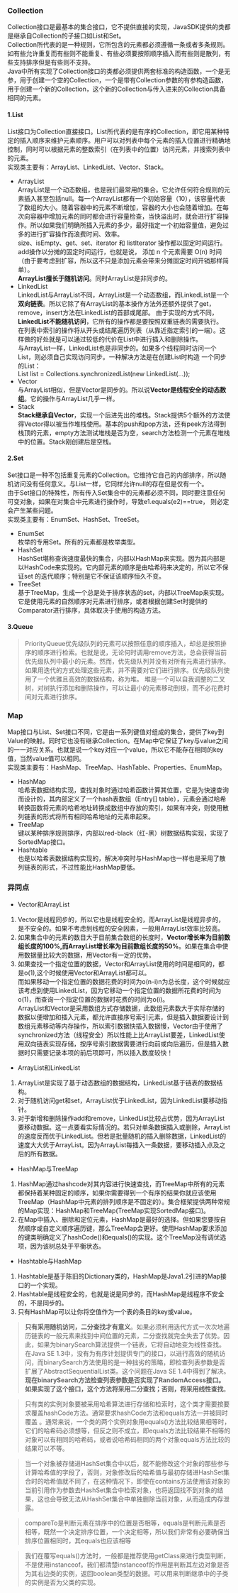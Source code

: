 ### Collection
Collection接口是最基本的集合接口，它不提供直接的实现，JavaSDK提供的类都是继承自Collection的子接口如List和Set。  
Collection所代表的是一种规则，它所包含的元素都必须遵循一条或者多条规则。如有些允许重复而有些则不能重复、有些必须要按照顺序插入而有些则是散列，有些支持排序但是有些则不支持。  
Java中所有实现了Collection接口的类都必须提供两套标准的构造函数，一个是无参，用于创建一个空的Collection，一个是带有Collection参数的有参构造函数，用于创建一个新的Collection，这个新的Collection与传入进来的Collection具备相同的元素。
#### 1.List
List接口为Collection直接接口。List所代表的是有序的Collection，即它用某种特定的插入顺序来维护元素顺序。用户可以对列表中每个元素的插入位置进行精确地控制，同时可以根据元素的整数索引（在列表中的位置）访问元素，并搜索列表中的元素。  
实现类主要有：ArrayList、LinkedList、Vector、Stack。
- ArrayList  
ArrayList是一个动态数组，也是我们最常用的集合。它允许任何符合规则的元素插入甚至包括null。每一个ArrayList都有一个初始容量（10），该容量代表了数组的大小。随着容器中的元素不断增加，容器的大小也会随着增加。在每次向容器中增加元素的同时都会进行容量检查，当快溢出时，就会进行扩容操作。所以如果我们明确所插入元素的多少，最好指定一个初始容量值，避免过多的进行扩容操作而浪费时间、效率。  
size、isEmpty、get、set、iterator 和 listIterator 操作都以固定时间运行。add操作以分摊的固定时间运行，也就是说， 添加 n 个元素需要 O(n) 时间（由于要考虑到扩容，所以这不只是添加元素会带来分摊固定时间开销那样简单）。  
**ArrayList擅长于随机访问**。同时ArrayList是非同步的。
- LinkedList  
LinkedList与ArrayList不同，ArrayList是一个动态数组，而LinkedList是一个**双向链表**。所以它除了有ArrayList的基本操作方法外还额外提供了get，remove，insert方法在LinkedList的首部或尾部。
由于实现的方式不同，**LinkedList不能随机访问**，它所有的操作都是要按照双重链表的需要执行。  
在列表中索引的操作将从开头或结尾遍历列表（从靠近指定索引的一端）。这样做的好处就是可以通过较低的代价在List中进行插入和删除操作。  
与ArrayList一样，LinkedList也是非同步的。如果多个线程同时访问一个List，则必须自己实现访问同步。一种解决方法是在创建List时构造	一个同步的List：  
List list = Collections.synchronizedList(new LinkedList(...));
- Vector   
与ArrayList相似，但是Vector是同步的。所以说**Vector是线程安全的动态数组**。它的操作与ArrayList几乎一样。
- Stack   
**Stack继承自Vector**，实现一个后进先出的堆栈。Stack提供5个额外的方法使得Vector得以被当作堆栈使用。基本的push和pop方法，还有peek方法得到栈顶的元素，empty方法测试堆栈是否为空，search方法检测一个元素在堆栈中的位置。Stack刚创建后是空栈。
#### 2.Set
Set接口是一种不包括重复元素的Collection。它维持它自己的内部排序，所以随机访问没有任何意义。与List一样，它同样允许null的存在但是仅有一个。  
 由于Set接口的特殊性，所有传入Set集合中的元素都必须不同，同时要注意任何可变对象，如果在对集合中元素进行操作时，导致e1.equals(e2)==true， 则必定会产生某些问题。  
实现类主要有：EnumSet、HashSet、TreeSet。
- EnumSet   
枚举的专用Set。所有的元素都是枚举类型。
- HashSet  
HashSet堪称查询速度最快的集合，内部以HashMap来实现。因为其内部是以HashCode来实现的。它内部元素的顺序是由哈希码来决定的，所以它不保证set 的迭代顺序；特别是它不保证该顺序恒久不变。
- TreeSet   
基于TreeMap，生成一个总是处于排序状态的set，内部以TreeMap来实现。它是使用元素的自然顺序对元素进行排序，或者根据创建Set时提供的Comparator进行排序，具体取决于使用的构造方法。
#### 3.Queue
> PriorityQueue优先级队列的元素可以按照任意的顺序插入，却总是按照排序的顺序进行检索。也就是说，无论何时调用remove方法，总会获得当前优先级队列中最小的元素。然而，优先级队列并没有对所有元素进行排序。如果用迭代的方式处理这些元素，并不需要对它们进行排序。优先级队列使用了一个优雅且高效的数据结构，称为堆。
堆是一个可以自我调整的二叉树，对树执行添加和删除操作，可以让最小的元素移动到根，而不必花费时间对元素进行排序。

### Map
Map接口与List、Set接口不同，它是由一系列键值对组成的集合，提供了key到Value的映射。同时它也没有继承Collection。在Map中它保证了key与value之间的一一对应关系。也就是说一个key对应一个value，所以它不能存在相同的key值，当然value值可以相同。  
实现类主要有：HashMap、TreeMap、HashTable、Properties、EnumMap。
- HashMap  
哈希表数据结构实现，查找对象时通过哈希函数计算其位置，它是为快速查询而设计的，其内部定义了一个hash表数组（Entry[] table），元素会通过哈希转换函数将元素的哈希地址转换成数组中存放的索引，如果有冲突，则使用散列链表的形式将所有相同哈希地址的元素串起来。
- TreeMap  
键以某种排序规则排序，内部以red-black（红-黑）树数据结构实现，实现了SortedMap接口。
- Hashtable  
 也是以哈希表数据结构实现的，解决冲突时与HashMap也一样也是采用了散列链表的形式，不过性能比HashMap要低。
 
### 异同点
- Vector和ArrayList
1. Vector是线程同步的，所以它也是线程安全的，而ArrayList是线程异步的，是不安全的。如果不考虑到线程的安全因素，一般用ArrayList效率比较高。
2. 如果集合中的元素的数目大于目前集合数组的长度时，**Vector增长率为目前数组长度的100%,而ArrayList增长率为目前数组长度的50%**。如果在集合中使用数据量比较大的数据，用Vector有一定的优势。
3. 如果查找一个指定位置的数据，Vector和ArrayList使用的时间是相同的，都是o(1),这个时候使用Vector和ArrayList都可以。  
而如果移动一个指定位置的数据花费的时间为o(n-i)n为总长度，这个时候就应该考虑到使用LinkedList，因为它移动一个指定位置的数据所花费的时间为o(1)，而查询一个指定位置的数据时花费的时间为o(i)。  
ArrayList和Vector是采用数组方式存储数据，此数组元素数大于实际存储的数据以便增加和插入元素，都允许直接序号索引元素，但是插入数据要设计到数组元素移动等内存操作，所以索引数据快插入数据慢，Vector由于使用了synchronized方法（线程安全）所以性能上比ArrayList要差，LinkedList使用双向链表实现存储，按序号索引数据需要进行向前或向后遍历，但是插入数据时只需要记录本项的前后项即可，所以插入数度较快！
- ArrayList和LinkedList 
1. ArrayList是实现了基于动态数组的数据结构，LinkedList基于链表的数据结构。
2. 对于随机访问get和set，ArrayList优于LinkedList，因为LinkedList要移动指针。
3. 对于新增和删除操作add和remove，LinkedList比较占优势，因为ArrayList要移动数据。这一点要看实际情况的。若只对单条数据插入或删除，ArrayList的速度反而优于LinkedList。但若是批量随机的插入删除数据，LinkedList的速度大大优于ArrayList。因为ArrayList每插入一条数据，要移动插入点及之后的所有数据。
- HashMap与TreeMap 
1. HashMap通过hashcode对其内容进行快速查找，而TreeMap中所有的元素都保持着某种固定的顺序，如果你需要得到一个有序的结果你就应该使用TreeMap（HashMap中元素的排列顺序是不固定的）。集合框架提供两种常规的Map实现：HashMap和TreeMap(TreeMap实现SortedMap接口)。 
2. 在Map中插入、删除和定位元素，HashMap是最好的选择。但如果您要按自然顺序或自定义顺序遍历键，那么TreeMap会更好。使用HashMap要求添加的键类明确定义了hashCode()和equals()的实现。这个TreeMap没有调优选项，因为该树总处于平衡状态。
- Hashtable与HashMap 
1. Hashtable是基于陈旧的Dictionary类的，HashMap是Java1.2引进的Map接口的一个实现。
2. Hashtable是线程安全的，也就是说是同步的，而HashMap是线程序不安全的，不是同步的。
3. 只有HashMap可以让你将空值作为一个表的条目的key或value。

> **只有采用随机访问，二分查找才有意义**。如果必须利用迭代方式一次次地遍历链表的一般元素来找到中间位置的元素，二分查找就完全失去了优势。因此，如果为binarySearch算法提供一个链表，它将自动地变为线性查找。在Java SE 1.3中，没有为有序计划提供专门的接口，以进行高效的随机访问，而binarySearch方法使用的是一种拙劣的策略，即检查列表参数是否扩展了AbstractSequentialList类。这个问题在Java SE 1.4中得到了解决。**现在binarySearch方法检查列表参数是否实现了RandomAccess接口。如果实现了这个接口，这个方法将采用二分查找；否则，将采用线性查找**。

> 只有类的实例对象要被采用哈希算法进行存储和检索时，这个类才需要按要求覆盖hashCode方法。通常要求hashCode方法和equals方法一并被同时覆盖 。通常来说，一个类的两个实例对象用equals()方法比较结果相等时，它们的哈希码必须想等，但反之则不成立，即equals方法比较结果不相等的对象可以有相同的哈希码，或者说哈希码相同的两个对象equals方法比较的结果可以不等。
	
> 当一个对象被存储进HashSet集合中以后，就不能修改这个对象的那些参与计算哈希值的字段了，否则，对象修改后的哈希值与最初存储进HashSet集合时的哈希值就不同了，在这种情况下，即使在contains方法使用该对象的当前引用作为参数去HashSet集合中检索对象，也将返回找不到对象的结果，这也会导致无法从HashSet集合中单独删除当前对象，从而造成内存泄露。
 
> compareTo是判断元素在排序中的位置是否相等，equals是判断元素是否相等，既然一个决定排序位置，一个决定相等，所以我们非常有必要确保当排序位置相同时，其equals也应该相等

> 我们在覆写equals()方法时，一般都是推荐使用getClass来进行类型判断，不是使用instanceof。我们都清楚instanceof的作用是判断其左边对象是否为其右边类的实例，返回boolean类型的数据。可以用来判断继承中的子类的实例是否为父类的实现。
